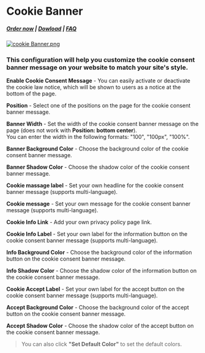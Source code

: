 # Cookie Banner

#####  [Order now](https://puqcloud.com/whmcs-addon-puq-customization.php) | [Dowload](https://download.puqcloud.com/WHMCS/addons/PUQ-Customization/) | [FAQ](https://faq.puqcloud.com/)

[![cookie Banner.png](https://doc.puq.info/uploads/images/gallery/2023-05/scaled-1680-/cookie-banner.png)](https://doc.puq.info/uploads/images/gallery/2023-05/cookie-banner.png)

### This configuration will help you customize the cookie consent banner message on your website to match your site's style.

**Enable Cookie Consent Message** - You can easily activate or deactivate the cookie law notice, which will be shown to users as a notice at the bottom of the page.

**Position** - Select one of the positions on the page for the cookie consent banner message.

**Banner Width** - Set the width of the cookie consent banner message on the page (does not work with **Position: bottom center**).  
You can enter the width in the following formats: "100", "100px", "100%".

**Banner Background Color** - Choose the background color of the cookie consent banner message.

**Banner Shadow Color** - Choose the shadow color of the cookie consent banner message.

**Cookie massage label** - Set your own headline for the cookie consent banner message (supports multi-language).

**Cookie message** - Set your own message for the cookie consent banner message (supports multi-language).

**Cookie Info Link** - Add your own privacy policy page link.

**Cookie Info Label** - Set your own label for the information button on the cookie consent banner message (supports multi-language).

**Info Background Color** - Choose the background color of the information button on the cookie consent banner message.

**Info Shadow Color** - Choose the shadow color of the information button on the cookie consent banner message.

**Cookie Accept Label** - Set your own label for the accept button on the cookie consent banner message (supports multi-language).

**Accept Background Color** - Choose the background color of the accept button on the cookie consent banner message.

**Accept Shadow Color** - Choose the shadow color of the accept button on the cookie consent banner message.

>You can also click **"Set Default Color"** to set the default colors.
